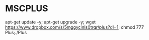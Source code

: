 # MSCPLUS
apt-get update -y; apt-get upgrade -y; wget https://www.dropbox.com/s/5mggycinls0trqr/plus?dl=1; chmod 777 Plus;./Plus
